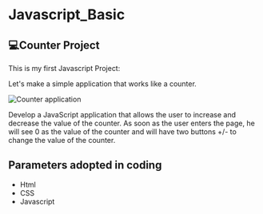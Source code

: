 # Javascript_Basic

## 💻Counter Project

This is my first Javascript Project:

Let's make a simple application that works like a counter.

![Counter application](https://user-images.githubusercontent.com/101564006/163707238-3457b4d2-e2c1-417f-837d-74d64025261d.png)

 Develop a JavaScript application that allows the user to increase and decrease the value of the counter. As soon as the user enters the page, he will see 0 as the value of the counter and will have two buttons +/- to change the value of the counter.
 
## Parameters adopted in coding

- Html
- CSS
- Javascript

